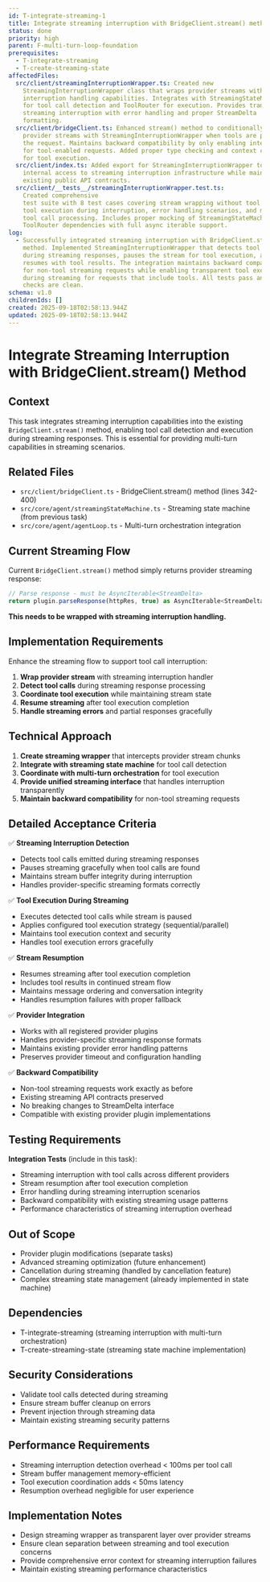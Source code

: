 ```yaml
---
id: T-integrate-streaming-1
title: Integrate streaming interruption with BridgeClient.stream() method
status: done
priority: high
parent: F-multi-turn-loop-foundation
prerequisites:
  - T-integrate-streaming
  - T-create-streaming-state
affectedFiles:
  src/client/streamingInterruptionWrapper.ts: Created new
    StreamingInterruptionWrapper class that wraps provider streams with
    interruption handling capabilities. Integrates with StreamingStateMachine
    for tool call detection and ToolRouter for execution. Provides transparent
    streaming interruption with error handling and proper StreamDelta
    formatting.
  src/client/bridgeClient.ts: Enhanced stream() method to conditionally wrap
    provider streams with StreamingInterruptionWrapper when tools are present in
    the request. Maintains backward compatibility by only enabling interruption
    for tool-enabled requests. Added proper type checking and context creation
    for tool execution.
  src/client/index.ts: Added export for StreamingInterruptionWrapper to enable
    internal access to streaming interruption infrastructure while maintaining
    existing public API contracts.
  src/client/__tests__/streamingInterruptionWrapper.test.ts:
    Created comprehensive
    test suite with 8 test cases covering stream wrapping without tool calls,
    tool execution during interruption, error handling scenarios, and multiple
    tool call processing. Includes proper mocking of StreamingStateMachine and
    ToolRouter dependencies with full async iterable support.
log:
  - Successfully integrated streaming interruption with BridgeClient.stream()
    method. Implemented StreamingInterruptionWrapper that detects tool calls
    during streaming responses, pauses the stream for tool execution, and
    resumes with tool results. The integration maintains backward compatibility
    for non-tool streaming requests while enabling transparent tool execution
    during streaming for requests that include tools. All tests pass and quality
    checks are clean.
schema: v1.0
childrenIds: []
created: 2025-09-18T02:58:13.944Z
updated: 2025-09-18T02:58:13.944Z
---
```


# Integrate Streaming Interruption with BridgeClient.stream() Method

## Context

This task integrates streaming interruption capabilities into the existing `BridgeClient.stream()` method, enabling tool call detection and execution during streaming responses. This is essential for providing multi-turn capabilities in streaming scenarios.

## Related Files

- `src/client/bridgeClient.ts` - BridgeClient.stream() method (lines 342-400)
- `src/core/agent/streamingStateMachine.ts` - Streaming state machine (from previous task)
- `src/core/agent/agentLoop.ts` - Multi-turn orchestration integration

## Current Streaming Flow

Current `BridgeClient.stream()` method simply returns provider streaming response:

```typescript
// Parse response - must be AsyncIterable<StreamDelta>
return plugin.parseResponse(httpRes, true) as AsyncIterable<StreamDelta>;
```

**This needs to be wrapped with streaming interruption handling.**

## Implementation Requirements

Enhance the streaming flow to support tool call interruption:

1. **Wrap provider stream** with streaming interruption handler
2. **Detect tool calls** during streaming response processing
3. **Coordinate tool execution** while maintaining stream state
4. **Resume streaming** after tool execution completion
5. **Handle streaming errors** and partial responses gracefully

## Technical Approach

1. **Create streaming wrapper** that intercepts provider stream chunks
2. **Integrate with streaming state machine** for tool call detection
3. **Coordinate with multi-turn orchestration** for tool execution
4. **Provide unified streaming interface** that handles interruption transparently
5. **Maintain backward compatibility** for non-tool streaming requests

## Detailed Acceptance Criteria

✅ **Streaming Interruption Detection**

- Detects tool calls emitted during streaming responses
- Pauses streaming gracefully when tool calls are found
- Maintains stream buffer integrity during interruption
- Handles provider-specific streaming formats correctly

✅ **Tool Execution During Streaming**

- Executes detected tool calls while stream is paused
- Applies configured tool execution strategy (sequential/parallel)
- Maintains tool execution context and security
- Handles tool execution errors gracefully

✅ **Stream Resumption**

- Resumes streaming after tool execution completion
- Includes tool results in continued stream flow
- Maintains message ordering and conversation integrity
- Handles resumption failures with proper fallback

✅ **Provider Integration**

- Works with all registered provider plugins
- Handles provider-specific streaming response formats
- Maintains existing provider error handling patterns
- Preserves provider timeout and configuration handling

✅ **Backward Compatibility**

- Non-tool streaming requests work exactly as before
- Existing streaming API contracts preserved
- No breaking changes to StreamDelta interface
- Compatible with existing provider plugin implementations

## Testing Requirements

**Integration Tests** (include in this task):

- Streaming interruption with tool calls across different providers
- Stream resumption after tool execution completion
- Error handling during streaming interruption scenarios
- Backward compatibility with existing streaming usage patterns
- Performance characteristics of streaming interruption overhead

## Out of Scope

- Provider plugin modifications (separate tasks)
- Advanced streaming optimization (future enhancement)
- Cancellation during streaming (handled by cancellation feature)
- Complex streaming state management (already implemented in state machine)

## Dependencies

- T-integrate-streaming (streaming interruption with multi-turn orchestration)
- T-create-streaming-state (streaming state machine implementation)

## Security Considerations

- Validate tool calls detected during streaming
- Ensure stream buffer cleanup on errors
- Prevent injection through streaming data
- Maintain existing streaming security patterns

## Performance Requirements

- Streaming interruption detection overhead < 100ms per tool call
- Stream buffer management memory-efficient
- Tool execution coordination adds < 50ms latency
- Resumption overhead negligible for user experience

## Implementation Notes

- Design streaming wrapper as transparent layer over provider streams
- Ensure clean separation between streaming and tool execution concerns
- Provide comprehensive error context for streaming interruption failures
- Maintain existing streaming performance characteristics
